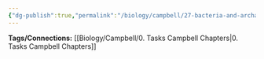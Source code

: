 ```yaml
---
{"dg-publish":true,"permalink":"/biology/campbell/27-bacteria-and-archaea/","dgHomeLink":true,"dgPassFrontmatter":true}
---
```


**Tags/Connections:**
[[Biology/Campbell/0. Tasks Campbell Chapters|0. Tasks Campbell Chapters]]